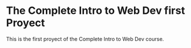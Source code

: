# The Complete Intro to Web Dev first Proyect

This is the first proyect of the Complete Intro to Web Dev course.
